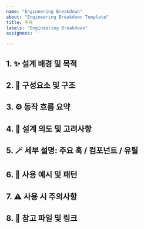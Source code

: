 ```yaml
---
name: "Engineering Breakdown"
about: "Engineering Breakdown Template"
title: 주제
labels: "Engineering Breakdown"
assignees: ''

---
```


## 1. ✨ 설계 배경 및 목적
<!--
- 왜 이 구조/기능이 필요했는지
- 어떤 문제를 해결하려고 했는지
- 기존 구조의 한계 또는 새로운 요구사항
-->


## 2. 🧱 구성요소 및 구조
<!--
- 관련 파일 구조 / 디렉토리
- 역할별 컴포넌트/훅/모듈 간의 관계
- 시각적 다이어그램(선택) → Sequence Diagram, 구조도, Flowchart 등
-->



## 3. ⚙️ 동작 흐름 요약
<!-- 사용자 관점 흐름, 개발자 관점 흐름  -->



## 4. 🔮 설계 의도 및 고려사항



## 5. 🪄 세부 설명: 주요 훅 / 컴포넌트 / 유틸



## 6. 🧩 사용 예시 및 패턴



## 7. ⚠️ 사용 시 주의사항



## 8. 📎 참고 파일 및 링크

